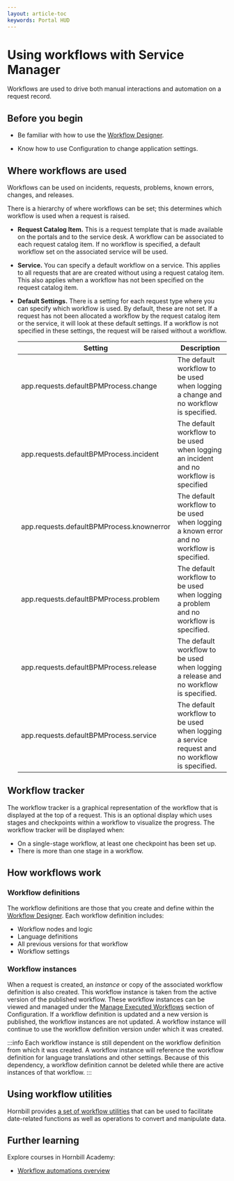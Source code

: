 ```yaml
---
layout: article-toc
keywords: Portal HUD
---
```


# Using workflows with Service Manager
Workflows are used to drive both manual interactions and automation on a request record.  

## Before you begin
* Be familiar with how to use the [Workflow Designer](/esp-config/automation/workflow-designer).

* Know how to use Configuration to change application settings.

## Where workflows are used
Workflows can be used on incidents, requests, problems, known errors, changes, and releases. 

There is a hierarchy of where workflows can be set; this determines which workflow is used when a request is raised.

* **Request Catalog Item.** This is a request template that is made available on the portals and to the service desk.  A workflow can be associated to each request catalog item.  If no workflow is specified, a default workflow set on the associated service will be used.
* **Service.** You can specify a default workflow on a service. This applies to all requests that are are created without using a request catalog item. This also applies when a workflow has not been specified on the request catalog item.
* **Default Settings.** There is a setting for each request type where you can specify which workflow is used. By default, these are not set. If a request has not been allocated a workflow by the request catalog item or the service, it will look at these default settings.  If a workflow is not specified in these settings, the request will be raised without a workflow.

    |Setting|Description|
    |-|-|   
    |app.requests.defaultBPMProcess.change|The default workflow to be used when logging a change and no workflow is specified.|
    |app.requests.defaultBPMProcess.incident|The default workflow to be used when logging an incident and no workflow is specified|
    |app.requests.defaultBPMProcess.knownerror|The default workflow to be used when logging a known error and no workflow is specified.|
    |app.requests.defaultBPMProcess.problem|The default workflow to be used when logging a problem and no workflow is specified.|
    |app.requests.defaultBPMProcess.release|The default workflow to be used when logging a release and no workflow is specified.|
    |app.requests.defaultBPMProcess.service|The default workflow to be used when logging a service request and no workflow is specified.|

## Workflow tracker
The workflow tracker is a graphical representation of the workflow that is displayed at the top of a request. This is an optional display which uses stages and checkpoints within a workflow to visualize the progress. The workflow tracker will be displayed when:
* On a single-stage workflow, at least one checkpoint has been set up.
* There is more than one stage in a workflow.

## How workflows work
### Workflow definitions
The workflow definitions are those that you create and define within the [Workflow Designer](/esp-config/automation/workflow-designer). Each workflow definition includes:
* Workflow nodes and logic
* Language definitions
* All previous versions for that workflow
* Workflow settings

### Workflow instances
When a request is created, an *instance* or copy of the associated workflow definition is also created. This workflow instance is taken from the active version of the published workflow. These workflow instances can be viewed and managed under the [Manage Executed Workflows](/servicemanager-config/manage-executed-workflows/manage-executed-workflows) section of Configuration.  If a workflow definition is updated and a new version is published, the workflow instances are not updated. A workflow instance will continue to use the workflow definition version under which it was created.

:::info
Each workflow instance is still dependent on the workflow definition from which it was created.  A workflow instance will reference the workflow definition for language translations and other settings.  Because of this dependency, a workflow definition cannot be deleted while there are active instances of that workflow.
:::

## Using workflow utilities
Hornbill provides [a set of workflow utilities](https://www.hornbill.com/hubfs/LMS/Course-Resources/Live%20-%20Workflow%20automation/Hornbill%20Workflow%20Utilities.pdf) that can be used to facilitate date-related functions as well as operations to convert and manipulate data.
<!-- 7 May 2025 - Cammy spotted and hid the below content until it is finished and ready.
cleanse data
concatenate strings
get dates and timestamps
format dates

For example, you can ____
to convert characters in a string from uppercase to lowercase -->


## Further learning
Explore courses in Hornbill Academy:
* [Workflow automations overview](https://academy.hornbill.com/app/courses/6ef4aeb5-26ba-45c5-bc89-78181d2ab62b)